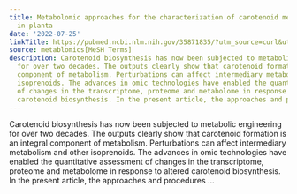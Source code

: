 ```yaml
---
title: Metabolomic approaches for the characterization of carotenoid metabolic engineering
  in planta
date: '2022-07-25'
linkTitle: https://pubmed.ncbi.nlm.nih.gov/35871835/?utm_source=curl&utm_medium=rss&utm_campaign=pubmed-2&utm_content=1Zkrxt7ktlCbHBXEV3v65xxSnkSWNsJ1A6Fq3gBniKhGfIUslK&fc=20210907212339&ff=20220727212427&v=2.17.7
source: metablomics[MeSH Terms]
description: Carotenoid biosynthesis has now been subjected to metabolic engineering
  for over two decades. The outputs clearly show that carotenoid formation is an integral
  component of metabolism. Perturbations can affect intermediary metabolism and other
  isoprenoids. The advances in omic technologies have enabled the quantitative assessment
  of changes in the transcriptome, proteome and metabolome in response to altered
  carotenoid biosynthesis. In the present article, the approaches and procedures ...
---
```

Carotenoid biosynthesis has now been subjected to metabolic engineering for over two decades. The outputs clearly show that carotenoid formation is an integral component of metabolism. Perturbations can affect intermediary metabolism and other isoprenoids. The advances in omic technologies have enabled the quantitative assessment of changes in the transcriptome, proteome and metabolome in response to altered carotenoid biosynthesis. In the present article, the approaches and procedures ...
